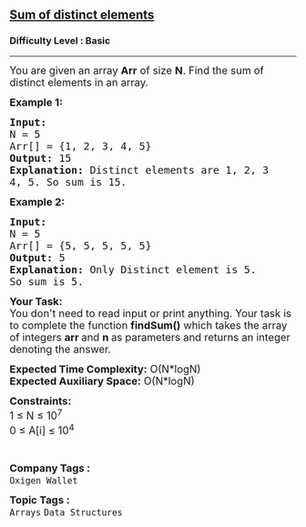 <h2><a href="https://www.geeksforgeeks.org/problems/sum-of-distinct-elements4801/1?page=2&category=Arrays&difficulty=Basic&status=unsolved&sortBy=submissions">Sum of distinct elements</a></h2><h3>Difficulty Level : Basic</h3><hr><div class="problems_problem_content__Xm_eO"><p><span style="font-size: 18px;">You are given an array <strong>Arr</strong> of size <strong>N</strong>. Find the sum of distinct elements in an array.</span></p>
<p><span style="font-size: 18px;"><strong>Example 1:</strong></span></p>
<pre><span style="font-size: 18px;"><strong>Input:
</strong>N = 5
Arr[] = {1, 2, 3, 4, 5}
<strong>Output: </strong>15
<strong>Explanation:</strong> Distinct elements are 1, 2, 3
4, 5. So sum is 15.</span></pre>
<p><span style="font-size: 18px;"><strong>Example 2:</strong></span></p>
<pre><span style="font-size: 18px;"><strong>Input:
</strong>N = 5
Arr[] = {5, 5, 5, 5, 5}
<strong>Output:</strong> 5
<strong>Explanation: </strong>Only Distinct element is 5.
So sum is 5.</span></pre>
<p><span style="font-size: 18px;"><strong>Your Task:</strong><br>You don't need to read input or print anything. Your task is to complete the function&nbsp;<strong>findSum()</strong>&nbsp;which takes the&nbsp;array of&nbsp;integers&nbsp;<strong>arr&nbsp;</strong>and&nbsp;<strong>n</strong><strong>&nbsp;</strong>as parameters and returns an integer denoting the answer.</span></p>
<p><span style="font-size: 18px;"><strong>Expected Time Complexity:</strong>&nbsp;O(N*logN)<br><strong>Expected Auxiliary Space:</strong>&nbsp;O(N*logN)</span></p>
<p><span style="font-size: 18px;"><strong>Constraints:</strong><br>1 ≤ N ≤ 10<sup>7</sup><br>0 ≤ A[i] ≤ 10<sup>4</sup></span></p>
<p>&nbsp;</p></div><p><span style=font-size:18px><strong>Company Tags : </strong><br><code>Oxigen Wallet</code>&nbsp;<br><p><span style=font-size:18px><strong>Topic Tags : </strong><br><code>Arrays</code>&nbsp;<code>Data Structures</code>&nbsp;
